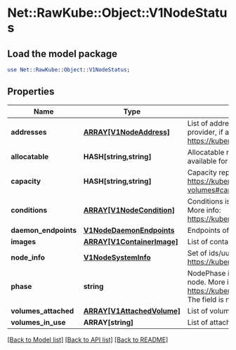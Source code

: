 # Net::RawKube::Object::V1NodeStatus

## Load the model package
```perl
use Net::RawKube::Object::V1NodeStatus;
```

## Properties
Name | Type | Description | Notes
------------ | ------------- | ------------- | -------------
**addresses** | [**ARRAY[V1NodeAddress]**](V1NodeAddress.md) | List of addresses reachable to the node. Queried from cloud provider, if available. More info: https://kubernetes.io/docs/concepts/nodes/node/#addresses | [optional] 
**allocatable** | **HASH[string,string]** | Allocatable represents the resources of a node that are available for scheduling. Defaults to Capacity. | [optional] 
**capacity** | **HASH[string,string]** | Capacity represents the total resources of a node. More info: https://kubernetes.io/docs/concepts/storage/persistent-volumes#capacity | [optional] 
**conditions** | [**ARRAY[V1NodeCondition]**](V1NodeCondition.md) | Conditions is an array of current observed node conditions. More info: https://kubernetes.io/docs/concepts/nodes/node/#condition | [optional] 
**daemon_endpoints** | [**V1NodeDaemonEndpoints**](V1NodeDaemonEndpoints.md) | Endpoints of daemons running on the Node. | [optional] 
**images** | [**ARRAY[V1ContainerImage]**](V1ContainerImage.md) | List of container images on this node | [optional] 
**node_info** | [**V1NodeSystemInfo**](V1NodeSystemInfo.md) | Set of ids/uuids to uniquely identify the node. More info: https://kubernetes.io/docs/concepts/nodes/node/#info | [optional] 
**phase** | **string** | NodePhase is the recently observed lifecycle phase of the node. More info: https://kubernetes.io/docs/concepts/nodes/node/#phase The field is never populated, and now is deprecated. | [optional] 
**volumes_attached** | [**ARRAY[V1AttachedVolume]**](V1AttachedVolume.md) | List of volumes that are attached to the node. | [optional] 
**volumes_in_use** | **ARRAY[string]** | List of attachable volumes in use (mounted) by the node. | [optional] 

[[Back to Model list]](../README.md#documentation-for-models) [[Back to API list]](../README.md#documentation-for-api-endpoints) [[Back to README]](../README.md)


